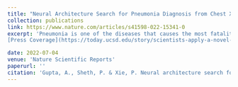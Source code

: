 ```yaml
---
title: "Neural Architecture Search for Pneumonia Diagnosis from Chest X-rays"
collection: publications
link: https://www.nature.com/articles/s41598-022-15341-0
excerpt: 'Pneumonia is one of the diseases that causes the most fatalities worldwide, especially in children. Recently, pneumonia-caused deaths have increased dramatically due to the novel Coronavirus global pandemic. Chest X-ray (CXR) images are one of the most readily available and common imaging modality for the detection and identification of pneumonia. However, the detection of pneumonia from chest radiography is a difficult task even for experienced radiologists. Artificial Intelligence (AI) based systems have great potential in assisting in quick and accurate diagnosis of pneumonia from chest X-rays. The aim of this study is to develop a Neural Architecture Search (NAS) method to find the best convolutional architecture capable of detecting pneumonia from chest X-rays. We propose a Learning by Teaching framework inspired by the teaching-driven learning methodology from humans, and conduct experiments on a pneumonia chest X-ray dataset with over 5000 images. Our proposed method yields an area under ROC curve (AUC) of 97.6% for pneumonia detection, which improves upon previous NAS methods by 5.1% (absolute).
[Press Coverage](https://today.ucsd.edu/story/scientists-apply-a-novel-machine-learning-method-to-help-diagnose-deadly-respiratory-illness) [Code](https://github.com/abhibha1807/NAS-Pneumonia-Detection)'

date: 2022-07-04
venue: 'Nature Scientific Reports'
paperurl: ''
citation: 'Gupta, A., Sheth, P. & Xie, P. Neural architecture search for pneumonia diagnosis from chest X-rays. Sci Rep 12, 11309 (2022). https://doi.org/10.1038/s41598-022-15341-0.'
---
```

<!-- This paper is about the number 1. The number 2 is left for future work. -->



<!-- Recommended citation: Your Name, You. (2009). "Paper Title Number 1." <i>Journal 1</i>. 1(1). -->